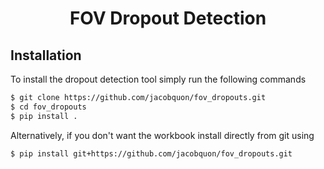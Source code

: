 <h1 align="center">
    FOV Dropout Detection
</h1>

## Installation

To install the dropout detection tool simply run the following commands
```bash
$ git clone https://github.com/jacobquon/fov_dropouts.git
$ cd fov_dropouts
$ pip install .
```

Alternatively, if you don't want the workbook install directly from git using
```bash
$ pip install git+https://github.com/jacobquon/fov_dropouts.git
```